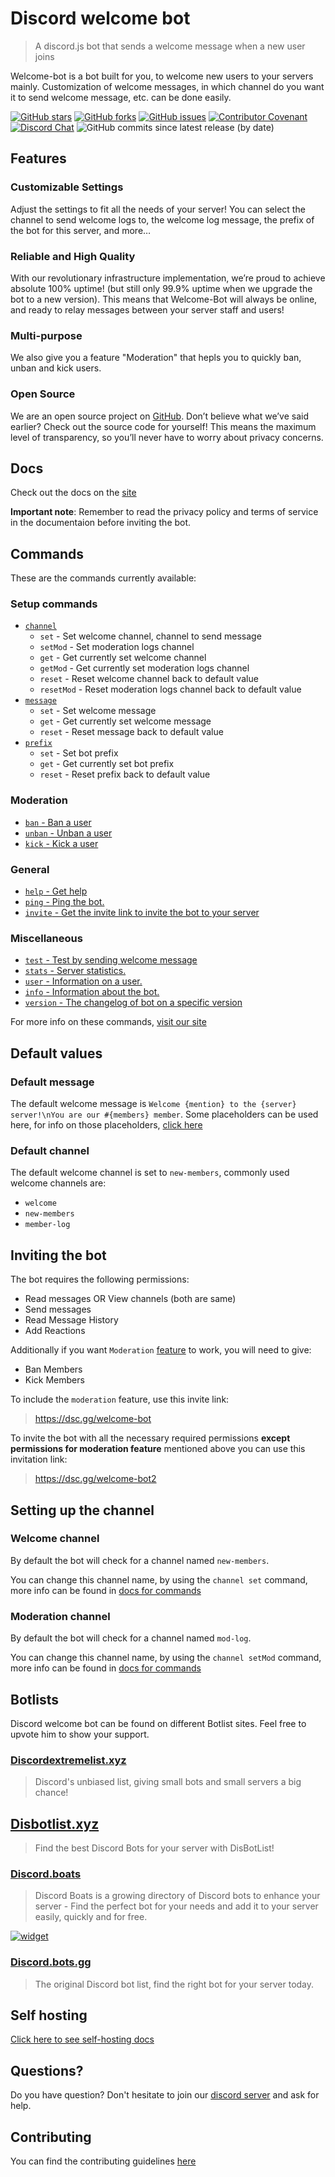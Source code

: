 # Discord welcome bot

> A discord.js bot that sends a welcome message when a new user joins

Welcome-bot is a bot built for you, to welcome new users to your servers mainly. Customization of welcome messages, in which channel do you want it to send welcome message, etc. can be done easily.

[![GitHub stars](https://img.shields.io/github/stars/Welcome-Bot/welcome-bot)](https://github.com/Welcome-Bot/welcome-bot/stargazers)
[![GitHub forks](https://img.shields.io/github/forks/Welcome-Bot/welcome-bot)](https://github.com/Welcome-Bot/welcome-bot/network)
[![GitHub issues](https://img.shields.io/github/issues/Welcome-Bot/welcome-bot)](https://github.com/Welcome-Bot/welcome-bot/issues)
[![Contributor Covenant](https://img.shields.io/badge/Contributor%20Covenant-2.0-4baaaa.svg)](https://github.com/Welcome-Bot/welcome-bot/blob/main/.github/CODE_OF_CONDUCT.md)
[![Discord Chat](https://img.shields.io/discord/836854115526770708?color=7289da&label=discord)](https://dsc.gg/welcome-bot-guild)
![GitHub commits since latest release (by date)](https://img.shields.io/github/commits-since/Welcome-Bot/welcome-bot/latest)

## Features

### Customizable Settings

Adjust the settings to fit all the needs of your server! You can select the channel to send welcome logs to, the welcome log message, the prefix of the bot for this server, and more…

### Reliable and High Quality

With our revolutionary infrastructure implementation, we’re proud to achieve absolute 100% uptime! (but still only 99.9% uptime when we upgrade the bot to a new version). This means that Welcome-Bot will always be online, and ready to relay messages between your server staff and users!

### Multi-purpose

We also give you a feature "Moderation" that hepls you to quickly ban, unban and kick users.

### Open Source

We are an open source project on [GitHub](https://github.com/Welcome-Bot/welcome-bot). Don’t believe what we’ve said earlier? Check out the source code for yourself! This means the maximum level of transparency, so you’ll never have to worry about privacy concerns.

## Docs

Check out the docs on the [site](https://welcome-bot.github.io/docs)

**Important note**: Remember to read the privacy policy and terms of service in the documentaion before inviting the bot.

## Commands
These are the commands currently available:

### Setup commands

- [`channel`](https://welcome-bot.github.io/docs/commands.html#channel)
    - `set` - Set welcome channel, channel to send message
    - `setMod` - Set moderation logs channel
    - `get` - Get currently set welcome channel
    - `getMod` - Get currently set moderation logs channel
    - `reset` - Reset welcome channel back to default value
    - `resetMod` - Reset moderation logs channel back to default value
- [`message`](https://welcome-bot.github.io/docs/commands.html#message)
    - `set` - Set welcome message
    - `get` - Get currently set welcome message
    - `reset` - Reset message back to default value
- [`prefix`](https://welcome-bot.github.io/docs/commands.html#prefix)
    - `set` - Set bot prefix
    - `get` - Get currently set bot prefix
    - `reset` - Reset prefix back to default value

### Moderation

- [`ban` - Ban a user](https://welcome-bot.github.io/docs/commands.html#ban)
- [`unban` - Unban a user](https://welcome-bot.github.io/docs/commands.html#unban)
- [`kick` - Kick a user](https://welcome-bot.github.io/docs/commands.html#kick)

### General

- [`help` - Get help](https://welcome-bot.github.io/docs/commands.html#help)
- [`ping` - Ping the bot.](https://welcome-bot.github.io/docs/commands.html#ping)
- [`invite` - Get the invite link to invite the bot to your server](https://welcome-bot.github.io/docs/commands.html#invite)

### Miscellaneous

- [`test` - Test by sending welcome message](https://welcome-bot.github.io/docs/commands.html#test)
- [`stats` - Server statistics.](https://welcome-bot.github.io/docs/commands.html#stats)
- [`user` - Information on a user.](https://welcome-bot.github.io/docs/commands.html#user)
- [`info` - Information about the bot.](https://welcome-bot.github.io/docs/commands.html#info)
- [`version` - The changelog of bot on a specific version](https://welcome-bot.github.io/docs/commands.html#version)

For more info on these commands, [visit our site](https://welcome-bot.github.io/docs/commands.html)

## Default values

### Default message

The default welcome message is `Welcome {mention} to the {server} server!\nYou are our #{members} member`. Some placeholders can be used here, for info on those placeholders, [click here](https://welcome-bot.github.io/docs/commands.html#placeholders-in-welcome-message)

### Default channel

The default welcome channel is set to `new-members`, commonly used welcome channels are:
- `welcome`
- `new-members`
- `member-log`

## Inviting the bot

The bot requires the following permissions:

- Read messages OR View channels (both are same)
- Send messages
- Read Message History
- Add Reactions

Additionally if you want `Moderation` [feature](#Features) to work, you will need to give:

- Ban Members
- Kick Members

To include the `moderation` feature, use this invite link:
> https://dsc.gg/welcome-bot

To invite the bot with all the necessary required permissions **except permissions for moderation feature** mentioned above you can use this invitation link:
> https://dsc.gg/welcome-bot2

## Setting up the channel

### Welcome channel

By default the bot will check for a channel named `new-members`.

You can change this channel name, by using the `channel set` command, more info can be found in [docs for commands](https://welcome-bot.github.io/docs/commands.html#channel)

### Moderation channel

By default the bot will check for a channel named `mod-log`.

You can change this channel name, by using the `channel setMod` command, more info can be found in [docs for commands](https://welcome-bot.github.io/docs/commands.html#channel)

## Botlists

Discord welcome bot can be found on different Botlist sites.
Feel free to upvote him to show your support.

### [Discordextremelist.xyz](https://discordextremelist.xyz/en-US/bots/welcome-bot)

> Discord's unbiased list, giving small bots and small servers a big chance!

## [Disbotlist.xyz](https://disbotlist.xyz/bot/848459799783669790)

> Find the best Discord Bots for your server with DisBotList!

### [Discord.boats](https://discord.boats/bot/848459799783669790)

> Discord Boats is a growing directory of Discord bots to enhance your server - Find the perfect bot for your needs and add it to your server easily, quickly and for free.

[![widget](https://discord.boats/api/widget/848459799783669790/)](https://discord.boats/bot/848459799783669790)

### [Discord.bots.gg](https://discord.bots.gg/bots/848459799783669790)

> The original Discord bot list, find the right bot for your server today.

## Self hosting

[Click here to see self-hosting docs](https://welcome-bot.github.io/docs/self-hosting.html)

## Questions?

Do you have question? Don't hesitate to join our [discord server](https://discord.gg/xxU7akJNbC) and ask for help.

## Contributing

You can find the contributing guidelines [here](https://github.com/Welcome-Bot/welcome-bot/blob/main/.github/CONTRIBUTING.md)
